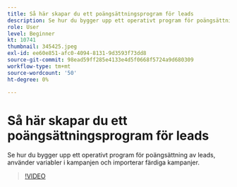```yaml
---
title: Så här skapar du ett poängsättningsprogram för leads
description: Se hur du bygger upp ett operativt program för poängsättning av leads, använder variabler i kampanjen och importerar färdiga kampanjer.
role: User
level: Beginner
kt: 10741
thumbnail: 345425.jpeg
exl-id: ee60e851-afc0-4094-8131-9d3593f73dd8
source-git-commit: 98ead59ff285e4133e4d5f0668f5724a9d680309
workflow-type: tm+mt
source-wordcount: '50'
ht-degree: 0%

---
```


# Så här skapar du ett poängsättningsprogram för leads

Se hur du bygger upp ett operativt program för poängsättning av leads, använder variabler i kampanjen och importerar färdiga kampanjer.

>[!VIDEO](https://video.tv.adobe.com/v/345425/?quality=12&learn=on)
